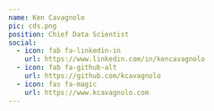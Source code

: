 ```yaml
---
name: Ken Cavagnolo
pic: cds.png
position: Chief Data Scientist
social:
  - icon: fab fa-linkedin-in
    url: https://www.linkedin.com/in/kencavagnolo
  - icon: fab fa-github-alt
    url: https://github.com/kcavagnolo
  - icon: fas fa-magic
    url: https://www.kcavagnolo.com
---
```

